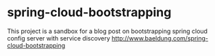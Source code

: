# spring-cloud-bootstrapping

This project is a sandbox for a blog post on bootstrapping spring cloud config server with service discovery http://www.baeldung.com/spring-cloud-bootstrapping
